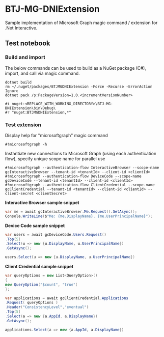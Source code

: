 # BTJ-MG-DNIExtension

Sample implementation of Microsoft Graph magic command / extension for .Net Interactive.

## Test notebook

### Build and import

The below commands can be used to build as a NuGet package (C#), import, and call via magic command.

```text
dotnet build
rm ~/.nuget/packages/BTJMGDNIExtension -Force -Recurse -ErrorAction Ignore
dotnet pack /p:PackageVersion=1.0.<incrementVersionNumber>
```

```text
#i nuget:<REPLACE_WITH_WORKING_DIRECTORY>\BTJ-MG-DNIExtension\bin\Debug\
#r "nuget:BTJMGDNIExtension,*"
```

### Test extension

Display help for "microsoftgraph" magic command

```text
#!microsoftgraph -h
```

Instantiate new connections to Microsoft Graph (using each authentication flow), specify unique scope name for parallel use

```text
#!microsoftgraph --authentication-flow InteractiveBrowser --scope-name gcInteractiveBrowser --tenant-id <tenantId> --client-id <clientId>
#!microsoftgraph --authentication-flow DeviceCode --scope-name gcDeviceCode --tenant-id <tenantId> --client-id <clientId>
#!microsoftgraph --authentication-flow ClientCredential --scope-name gcClientCredential --tenant-id <tenantId> --client-id <clientId> --client-secret <clientSecret>
```

**Interactive Browser sample snippet**

```csharp
var me = await gcInteractiveBrowser.Me.Request().GetAsync();
Console.WriteLine($"Me: {me.DisplayName}, {me.UserPrincipalName}");
```

**Device Code sample snippet**

```csharp
var users = await gcDeviceCode.Users.Request()
.Top(5)
.Select(u => new {u.DisplayName, u.UserPrincipalName})
.GetAsync();

users.Select(u => new {u.DisplayName, u.UserPrincipalName})
```

**Client Credential sample snippet**

```csharp
var queryOptions = new List<QueryOption>()
{
new QueryOption("$count", "true")
};

var applications = await gcClientCredential.Applications
.Request( queryOptions )
.Header("ConsistencyLevel","eventual")
.Top(5)
.Select(a => new {a.AppId, a.DisplayName})
.GetAsync();

applications.Select(a => new {a.AppId, a.DisplayName})
```

